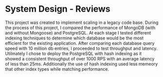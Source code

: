 # System Design - Reviews

This project was created to implement scaling in a legacy code base. During the process of this project, I compared the performance of MongoDB (with and without Mongoose) and PostgreSQL. At each stage I tested different indexing techniques to determine which database would be the most efficient for the existing application. After comparing each database query speed with 10 million db entries, I proceeded to test throughput and latency. Utilmately I chose to deploy the PostgreSQL with hash indexing as it showed a consistent throughput of over 1000 RPS with an average latency of less than 25ms. Additionally the use of hash indexing used less memeory that other index types while matching performance.
